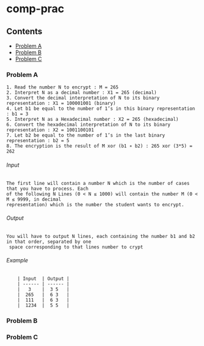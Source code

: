 # comp-prac

## Contents
* [Problem A](#a)
* [Problem B](#b)
* [Problem C](#c)

### <a name="a"></a>Problem A
    1. Read the number N to encrypt : M = 265
    2. Interpret N as a decimal number : X1 = 265 (decimal)
    3. Convert the decimal interpretation of N to its binary representation : X1 = 100001001 (binary)
    4. Let b1 be equal to the number of 1’s in this binary representation : b1 = 3
    5. Interpret N as a Hexadecimal number : X2 = 265 (hexadecimal)
    6. Convert the hexadecimal interpretation of N to its binary representation : X2 = 1001100101
    7. Let b2 be equal to the number of 1’s in the last binary representation : b2 = 5
    8. The encryption is the result of M xor (b1 ∗ b2) : 265 xor (3*5) = 262


###### Input
    The first line will contain a number N which is the number of cases that you have to process. Each
    of the following N Lines (0 < N ≤ 1000) will contain the number M (0 < M ≤ 9999, in decimal
    representation) which is the number the student wants to encrypt.

###### Output
    You will have to output N lines, each containing the number b1 and b2 in that order, separated by one
     space corresponding to that lines number to crypt

###### Example
        | Input  | Output |
        | ------ | ------ |
        |   3    |  3 5   |
        |  265   |  6 3   |
        |  111   |  6 3   |
        |  1234  |  5 5   |

### <a name="b"></a>Problem B
  

### <a name="c"></a>Problem C
  